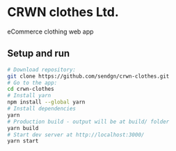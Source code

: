 # CRWN clothes Ltd.
eCommerce clothing web app

## Setup and run
```bash
# Download repository:
git clone https://github.com/sendgn/crwn-clothes.git
# Go to the app:
cd crwn-clothes
# Install yarn
npm install --global yarn
# Install dependencies
yarn
# Production build - output will be at build/ folder
yarn build
# Start dev server at http://localhost:3000/
yarn start
```
